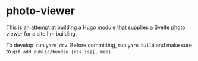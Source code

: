 # photo-viewer

This is an attempt at building a Hugo module that supplies a Svelte photo
viewer for a site I'm building.

To develop: run `yarn dev`. Before committing, run `yarn build` and make sure
to `git add public/bundle.{css,js}{,.map}`.
